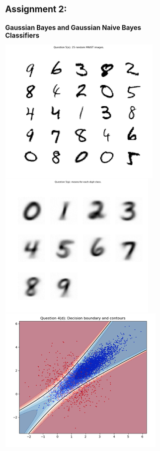 # Assignment 2:
## Gaussian Bayes and Gaussian Naive Bayes Classifiers
<img src="./img/25_random_MNIST.png" alt="25_random_MNIST" data-canonical-src="./img/25_random_MNIST.png" height="428" />
<img src="./img/learned_MNIST_means.png" alt="learned_MNIST_means" data-canonical-src="./img/learned_MNIST_means.png" height="428" />
<br>
<img src="./img/gaussian_bayes_clf.png" alt="gaussian_bayes_clf" data-canonical-src="./img/gaussian_bayes_clf.png" height="428" />
